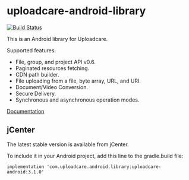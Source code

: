 uploadcare-android-library
===============

[![Build Status](https://travis-ci.org/uploadcare/uploadcare-android.png?branch=master)](https://travis-ci.org/uploadcare/uploadcare-android)

This is an Android library for Uploadcare.

Supported features:

- File, group, and project API v0.6.
- Paginated resources fetching.
- CDN path builder.
- File uploading from a file, byte array, URL, and URI.
- Document/Video Conversion.
- Secure Delivery.
- Synchronous and asynchronous operation modes.

[Documentation](https://github.com/uploadcare/uploadcare-android/blob/master/documentation/LIBRARY.md)

## jCenter

The latest stable version is available from jCenter.

To include it in your Android project, add this line to the gradle.build file:

```
implementation 'com.uploadcare.android.library:uploadcare-android:3.1.0'

```
